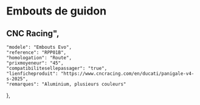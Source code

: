 # Embouts de guidon
## CNC Racing",
    "modele": "Embouts Evo",
    "reference": "RPP01B",
    "homologation": "Route",
    "prixmoyeneur": "45",
    "compatibilitesellepassager": "true",
    "lienficheproduit": "https://www.cncracing.com/en/ducati/panigale-v4-s-2025",
    "remarques": "Aluminium, plusieurs couleurs"
  },
